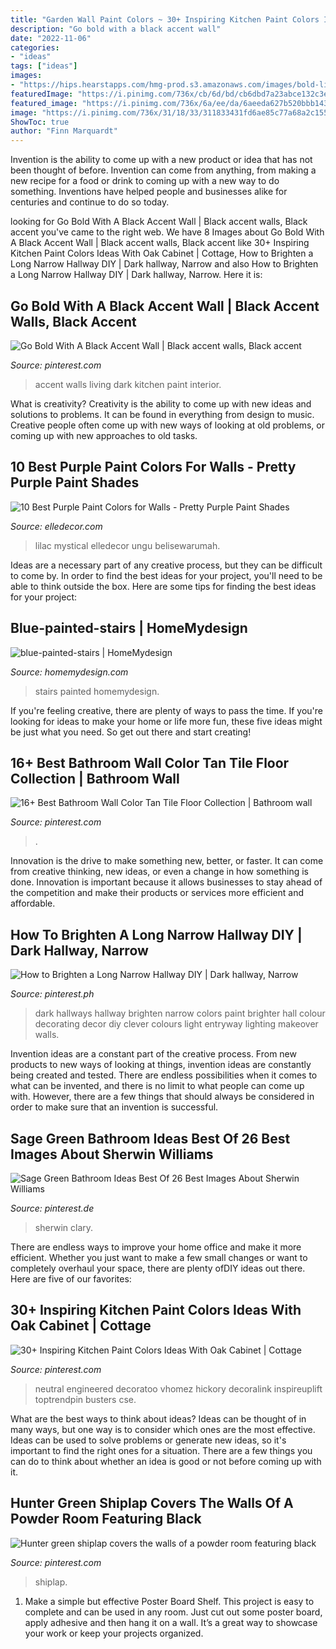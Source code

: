 ```yaml
---
title: "Garden Wall Paint Colors ~ 30+ Inspiring Kitchen Paint Colors Ideas With Oak Cabinet"
description: "Go bold with a black accent wall"
date: "2022-11-06"
categories:
- "ideas"
tags: ["ideas"]
images:
- "https://hips.hearstapps.com/hmg-prod.s3.amazonaws.com/images/bold-library-1530562180.jpg?crop=0.791xw:0.950xh;0.0984xw,0&amp;resize=480:*"
featuredImage: "https://i.pinimg.com/736x/cb/6d/bd/cb6dbd7a23abce132c3e21d42051b8b4.jpg"
featured_image: "https://i.pinimg.com/736x/6a/ee/da/6aeeda627b520bbb1437aabf978158e1--rental-makeover-dark-hallway.jpg"
image: "https://i.pinimg.com/736x/31/18/33/311833431fd6ae85c77a68a2c15595a1.jpg"
ShowToc: true
author: "Finn Marquardt"
---
```



Invention is the ability to come up with a new product or idea that has not been thought of before. Invention can come from anything, from making a new recipe for a food or drink to coming up with a new way to do something. Inventions have helped people and businesses alike for centuries and continue to do so today.

	

		
looking for Go Bold With A Black Accent Wall | Black accent walls, Black accent you've came to the right web. We have 8 Images about Go Bold With A Black Accent Wall | Black accent walls, Black accent like 30+ Inspiring Kitchen Paint Colors Ideas With Oak Cabinet | Cottage, How to Brighten a Long Narrow Hallway DIY | Dark hallway, Narrow and also How to Brighten a Long Narrow Hallway DIY | Dark hallway, Narrow. Here it is:
		
    
## Go Bold With A Black Accent Wall | Black Accent Walls, Black Accent

<img loading=lazy src="https://i.pinimg.com/736x/73/08/ea/7308ea5319a557560dc867def78eb7d4.jpg" onerror="this.onerror=null;this.src='https://tse4.mm.bing.net/th?id=OIP.jNSgwjKCHDCgTgMTzC1v9wAAAA&amp;pid=15.1';" alt="Go Bold With A Black Accent Wall | Black accent walls, Black accent">

_Source: pinterest.com_

>accent walls living dark kitchen paint interior. 

	

What is creativity?
Creativity is the ability to come up with new ideas and solutions to problems. It can be found in everything from design to music. Creative people often come up with new ways of looking at old problems, or coming up with new approaches to old tasks.

    
## 10 Best Purple Paint Colors For Walls - Pretty Purple Paint Shades

<img loading=lazy src="https://hips.hearstapps.com/hmg-prod.s3.amazonaws.com/images/bold-library-1530562180.jpg?crop=0.791xw:0.950xh;0.0984xw,0&amp;resize=480:*" onerror="this.onerror=null;this.src='https://tse4.mm.bing.net/th?id=OIP.Z2WbxjkNYr_tYLkZ_LCC0wHaLH&amp;pid=15.1';" alt="10 Best Purple Paint Colors for Walls - Pretty Purple Paint Shades">

_Source: elledecor.com_

>lilac mystical elledecor ungu belisewarumah. 

	

Ideas are a necessary part of any creative process, but they can be difficult to come by. In order to find the best ideas for your project, you'll need to be able to think outside the box. Here are some tips for finding the best ideas for your project: 

    
## Blue-painted-stairs | HomeMydesign

<img loading=lazy src="https://homemydesign.com/wp-content/uploads/2014/09/blue-painted-stairs.jpg" onerror="this.onerror=null;this.src='https://tse4.mm.bing.net/th?id=OIP.e4T2kiDiAu2etJxqvSd-nwHaLH&amp;pid=15.1';" alt="blue-painted-stairs | HomeMydesign">

_Source: homemydesign.com_

>stairs painted homemydesign. 

	

If you're feeling creative, there are plenty of ways to pass the time. If you're looking for ideas to make your home or life more fun, these five ideas might be just what you need. So get out there and start creating!

    
## 16+ Best Bathroom Wall Color Tan Tile Floor Collection | Bathroom Wall

<img loading=lazy src="https://i.pinimg.com/736x/cb/6d/bd/cb6dbd7a23abce132c3e21d42051b8b4.jpg" onerror="this.onerror=null;this.src='https://tse1.mm.bing.net/th?id=OIP.O0iacDxxQQTMVcGz3x1oRAHaLH&amp;pid=15.1';" alt="16+ Best Bathroom Wall Color Tan Tile Floor Collection | Bathroom wall">

_Source: pinterest.com_

>. 

	

Innovation is the drive to make something new, better, or faster. It can come from creative thinking, new ideas, or even a change in how something is done. Innovation is important because it allows businesses to stay ahead of the competition and make their products or services more efficient and affordable.

    
## How To Brighten A Long Narrow Hallway DIY | Dark Hallway, Narrow

<img loading=lazy src="https://i.pinimg.com/736x/6a/ee/da/6aeeda627b520bbb1437aabf978158e1--rental-makeover-dark-hallway.jpg" onerror="this.onerror=null;this.src='https://tse3.mm.bing.net/th?id=OIP.COO9DED9J6Y4f5xbSoEpUQHaJ3&amp;pid=15.1';" alt="How to Brighten a Long Narrow Hallway DIY | Dark hallway, Narrow">

_Source: pinterest.ph_

>dark hallways hallway brighten narrow colors paint brighter hall colour decorating decor diy clever colours light entryway lighting makeover walls. 

	

Invention ideas are a constant part of the creative process. From new products to new ways of looking at things, invention ideas are constantly being created and tested. There are endless possibilities when it comes to what can be invented, and there is no limit to what people can come up with. However, there are a few things that should always be considered in order to make sure that an invention is successful.

    
## Sage Green Bathroom Ideas Best Of 26 Best Images About Sherwin Williams

<img loading=lazy src="https://i.pinimg.com/736x/b6/fb/ea/b6fbeaf55edafc822c5668d17ae3d693.jpg" onerror="this.onerror=null;this.src='https://tse2.mm.bing.net/th?id=OIP.2QG9FSqhmE3rI5VM_ZSF8QHaJ3&amp;pid=15.1';" alt="Sage Green Bathroom Ideas Best Of 26 Best Images About Sherwin Williams">

_Source: pinterest.de_

>sherwin clary. 

	

There are endless ways to improve your home office and make it more efficient. Whether you just want to make a few small changes or want to completely overhaul your space, there are plenty ofDIY ideas out there. Here are five of our favorites: 

    
## 30+ Inspiring Kitchen Paint Colors Ideas With Oak Cabinet | Cottage

<img loading=lazy src="https://i.pinimg.com/736x/c4/c8/9d/c4c89d8e732997612d5c4cafb9f380c1.jpg" onerror="this.onerror=null;this.src='https://tse4.mm.bing.net/th?id=OIP.Jn5o3NpgoW4Ntp8kp789TQHaJ3&amp;pid=15.1';" alt="30+ Inspiring Kitchen Paint Colors Ideas With Oak Cabinet | Cottage">

_Source: pinterest.com_

>neutral engineered decoratoo vhomez hickory decoralink inspireuplift toptrendpin busters cse. 

	

What are the best ways to think about ideas?
Ideas can be thought of in many ways, but one way is to consider which ones are the most effective. Ideas can be used to solve problems or generate new ideas, so it's important to find the right ones for a situation. There are a few things you can do to think about whether an idea is good or not before coming up with it.

    
## Hunter Green Shiplap Covers The Walls Of A Powder Room Featuring Black

<img loading=lazy src="https://i.pinimg.com/736x/31/18/33/311833431fd6ae85c77a68a2c15595a1.jpg" onerror="this.onerror=null;this.src='https://tse2.mm.bing.net/th?id=OIP.PrCSpF82lqSI8fQTrdeh7QHaLH&amp;pid=15.1';" alt="Hunter green shiplap covers the walls of a powder room featuring black">

_Source: pinterest.com_

>shiplap. 

	

1. Make a simple but effective Poster Board Shelf. This project is easy to complete and can be used in any room. Just cut out some poster board, apply adhesive and then hang it on a wall. It’s a great way to showcase your work or keep your projects organized.

